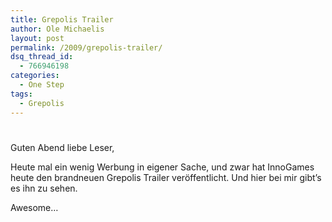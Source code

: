 ```yaml
---
title: Grepolis Trailer
author: Ole Michaelis
layout: post
permalink: /2009/grepolis-trailer/
dsq_thread_id:
  - 766946198
categories:
  - One Step
tags:
  - Grepolis
---
```

# 

Guten Abend liebe Leser,

Heute mal ein wenig Werbung in eigener Sache, und zwar hat InnoGames heute den brandneuen Grepolis Trailer veröffentlicht. Und hier bei mir gibt’s es ihn zu sehen.



Awesome…

